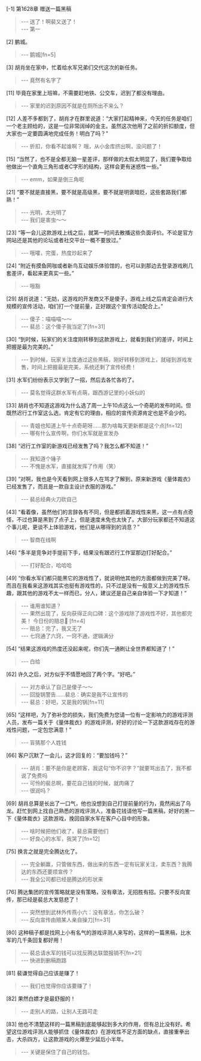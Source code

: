 
[-1] 第1628章 赠送一篇黑稿
>--- 送了！啊裴又送了！<br>
>--- 第一<br>

[2] 鹏城。
>--- 鹅城[fn=5]<br>

[3] 胡肖坐在家中，忙着给水军兄弟们交代这次的新任务。
>--- 竟然有名字了<br>

[11] 毕竟在家里上班嘛，不需要赶地铁、公交车，迟到了都没有理由。
>--- 家里的迟到原因不就是在厕所出不来么？<br>

[12] 人差不多都到了，胡肖才在群里说道：“大家打起精神来，今天的任务是咱们一个老主顾给的，这是一位非常阔绰的金主。虽然这次他用了之前的折扣额度，但大家也一定要圆满地完成任务！明白了吗？”
>--- 折扣，你看不起谁啊？
哦，从小金库挤出啊，没问题了！<br>

[15] “当然了，也不是全都无脑一星差评，那样做的太假太明显了，我们要争取给他做出一个直角三角形或者C字形的结构，这样会更有迷惑性一些。”
>--- emm，如果是倒三角呢<br>

[21] “要不就是直接黑，要不就是高级黑，要不就是明褒暗贬，这些套路我们都熟！”
>--- 光明，太光明了<br>
>--- 我们是害虫～～<br>

[23] “等一会儿这款游戏上线之后，就第一时间去散播这些负面评价。不论是官方网站还是其他的论坛或者社交平台一概不要放过。”
>--- 哦嚯，完蛋，热度炒起来了<br>

[24] “附近有摸鱼网咖或者新鸟互动娱乐体验馆的，也可以到那边去登录游戏刷几套差评，看起来更真实一些。”
>--- 哦豁<br>

[29] 胡肖说道：“无妨，这游戏的开发商又不是傻子，游戏上线之后肯定会进行大规模的宣传活动，咱们打一个提前量，正好跟这个宣传活动配合上。”
>--- 傻子：喵喵喵～～<br>
>--- 裴总：这个傻子我当定了[fn=31]<br>

[30] “到时候，玩家们的关注度刚转移到这款游戏上，就看到我们的差评，时间上把握是最为完美的。”
>--- 到时候，玩家关注度通过这些黑稿，刚好转移到游戏上，就碰到游戏发售，时间上把握最是完美，系统还剩了宣传经费！<br>

[31] 水军们纷纷表示又学到了一招，然后去各忙各的了。
>--- 莫名觉得这群水军有点萌，跟西游记里的小妖似的<br>

[33] 胡肖也不知道这游戏为什么选了周一上午10点这么一个奇葩的发布时间。但既然迟行工作室这么选，肯定有它的理由，相应的宣传资源肯定也是不会少的。
>--- 青姐也知道上午十点奇葩呀……那为啥每天更新都是这个点[fn=12]<br>
>--- 哪有什么宣传啊，你们水军就是宣发办<br>

[38] “迟行工作室的新游戏已经发售了吗？我怎么都不知道！”
>--- 我知道个锤子<br>
>--- 不愧是水军，直接就发挥了作用（笑）<br>

[39] “对啊，我也是今天看到网上很多人在骂才了解到，原来新游戏《量体裁衣》已经发售了，而且是一款自主设计衣服的游戏。”
>--- 裴总经典火刀砍自己<br>

[43] “看着像，虽然他们的言辞各有不同，但是都抓着游戏性来黑，这一点有点奇怪，不过也算是黑到了点子上，但是速度未免也太快了。大部分玩家都还不知道这个事儿呢，更谈不上体验游戏，他们是从哪得到的消息？”
>--- 智商在线啊<br>

[46] “多半是竞争对手提前下手，结果没有跟迟行工作室那边打好配合。”
>--- 打好配合，哈哈哈<br>

[49] “你看水军们都只能黑它的游戏性了，就说明他其他的方面都做到完美了呀。而且在我看来这游戏其实也挺有游戏性的，只不过是没有一般意义上的游戏性乐趣，跟其他的游戏不太一样而已，分人，建议还是自己亲自体验一下才知道！”
>--- 谁用谁知道？<br>
>--- 果然出现了，反向获得正向口碑：这个游戏除了游戏性不好，其他都完美！
今日份的赔总💊
[fn=4]<br>
>--- 赔总：完了，我又无了<br>
>--- 七窍通了六窍，一窍不通，逻辑满分<br>

[54] “结果这游戏的热度还没起来呢，你们先一通刷让全世界都知道了！”
>--- 白给<br>

[62] 许久之后，对方似乎不情愿地回了两个字。“好吧。”
>--- 对方承认了自己是傻子～～<br>
>--- 回旋锅警告……裴总：确实是我不让宣传的<br>
>--- 裴总：好吧，又是我的锅[fn=11]<br>

[65] “这样吧，为了弥补您的损失，我们免费为您请一位有一定影响力的游戏评测人员，发布一篇关于《量体裁衣》的游戏评测，好好的讨论一下这款游戏存在的游戏性问题，一定包您满意！”
>--- 盲猜那个人姓钱<br>

[66] 客户沉默了一会儿，这才回复的：“要加钱吗？”
>--- 胡肖：要不是你是老顾客，我这句“你不识字？”就要骂出去了，我不都说了免费吗<br>
>--- 可怜的裴总啊，要花自己钱的时候，就肉痛了<br>
>--- 很润吗？<br>

[69] 胡肖总算是长出了一口气，他也没想到自己打提前量的行为，竟然闹出了乌龙。赶忙到网上找自己熟悉的游戏评测人，准备花钱请他写一篇黑稿，好好的黑一下《量体裁衣》这款游戏，挽回自家水军在客户心目中的形象。
>--- 啥时候把他们收了，裴总需要他们<br>
>--- 好良心的水军，我哭了[fn=12]<br>

[75] 换言之就是完全腾达化了。
>--- 完全躺赢，只管做东西，做出来的东西一定有玩家关注，卖东西？我腾达的东西还要烦宣传？<br>
>--- 我全公司都已经是腾达的形状来<br>

[76] 腾达集团的宣传策略就是没有策略，没有章法，无招胜有招。只要不反向宣传，那已经是裴总大发慈悲了！
>--- 突然想到武林外传燕小六：没有章法，你怎么破？<br>
>--- 反向宣传由赔某人亲自操刀[fn=31]<br>

[80] 这种稿子都是找网上小有名气的游戏评测人来写的，这样的一篇黑稿，比水军的几千条回复都好用！
>--- 裴总请水军的钱可以找反腾达联盟报销不[fn=21]<br>
>--- 快进到删稿跑路<br>

[81] 裴谦觉得自己应该是赚了！
>--- 我们也觉得你应该要赚了！<br>

[82] 果然白嫖才是最舒服的！
>--- 走别人的路，让别人无路可走<br>

[83] 他也不清楚这样的一篇黑稿到底能够起到多大的作用，但有总比没有好。希望这位游戏评测人能够抓住《量体裁衣》在游戏性不足方面的缺点，直接重拳出击，大杀四方，让这款游戏的火爆至少延后小半年。
>--- 关键是保住了自己的钱包。<br>
